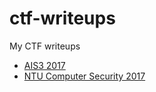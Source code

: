 # ctf-writeups
My CTF writeups

* [AIS3 2017](./ais3-2017)
* [NTU Computer Security 2017](./NTU-computer-security-2017)
